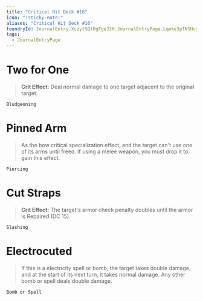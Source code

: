 ```yaml
---
title: "Critical Hit Deck #16"
icon: ":sticky-note:"
aliases: "Critical Hit Deck #16"
foundryId: JournalEntry.XczyfSQf0gFgeJ3H.JournalEntryPage.Lqeke3pTNSHcyAlS
tags:
  - JournalEntryPage
---
```

# Two for One

> **Crit Effect:** Deal normal damage to one target adjacent to the original target.

`Bludgeoning`

# Pinned Arm

> As the bow critical specialization effect, and the target can't use one of its arms until freed. If using a melee weapon, you must drop it to gain this effect.

`Piercing`

# Cut Straps

> **Crit Effect:** The target's armor check penalty doubles until the armor is Repaired (DC 15).

`Slashing`

# Electrocuted

> If this is a electricity spell or bomb, the target takes double damage, and at the start of its next turn, it takes normal damage. Any other bomb or spell deals double damage.

`Bomb or Spell`